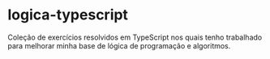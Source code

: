 # logica-typescript
Coleção de exercícios resolvidos em TypeScript nos quais tenho trabalhado para melhorar minha base de lógica de programação e algoritmos.
